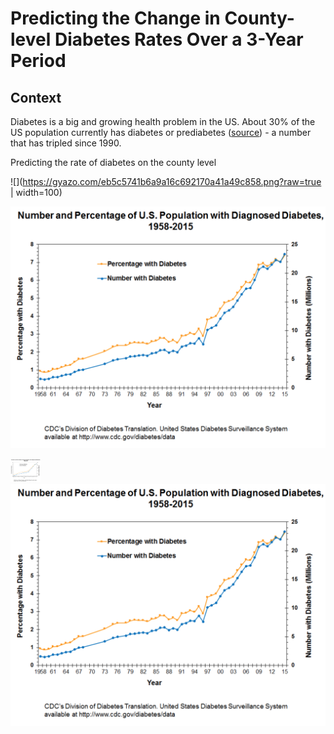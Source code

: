 # Predicting the Change in County-level Diabetes Rates Over a 3-Year Period

## Context

Diabetes is a big and growing health problem in the US. About 30% of the US population currently has diabetes or prediabetes ([source](http://www.diabetes.org/assets/pdfs/basics/cdc-statistics-report-2017.pdf)) - a number that has tripled since 1990.



Predicting the rate of diabetes on the county level


![](https://gyazo.com/eb5c5741b6a9a16c692170a41a49c858.png?raw=true | width=100)


![alt text](/images/Diabetes_growth_1958_2015.png "Title" )

<img src="/images/Diabetes_growth_1958_2015.png" width="48px">




<img src="/images/Diabetes_growth_1958_2015.png"  max-width = "20%">


